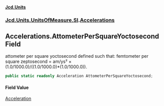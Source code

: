 #### [Jcd.Units](index.md 'index')
### [Jcd.Units.UnitsOfMeasure.SI](Jcd.Units.UnitsOfMeasure.SI.md 'Jcd.Units.UnitsOfMeasure.SI').[Accelerations](Accelerations.md 'Jcd.Units.UnitsOfMeasure.SI.Accelerations')

## Accelerations.AttometerPerSquareYoctosecond Field

attometer per square yoctosecond defined such that: femtometer per square zeptosecond = am/ys² ×  
(1.0/1000.0)/((1.0/1000.0)*(1.0/1000.0)).

```csharp
public static readonly Acceleration AttometerPerSquareYoctosecond;
```

#### Field Value
[Acceleration](Acceleration.md 'Jcd.Units.UnitTypes.Acceleration')